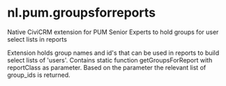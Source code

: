 # nl.pum.groupsforreports
Native CiviCRM extension for PUM Senior Experts to hold groups for user select lists in reports

Extension holds group names and id's that can be used in reports to build select lists of 'users'. 
Contains static function getGroupsForReport with reportClass as parameter. Based on the parameter the relevant list of group_ids is returned.
